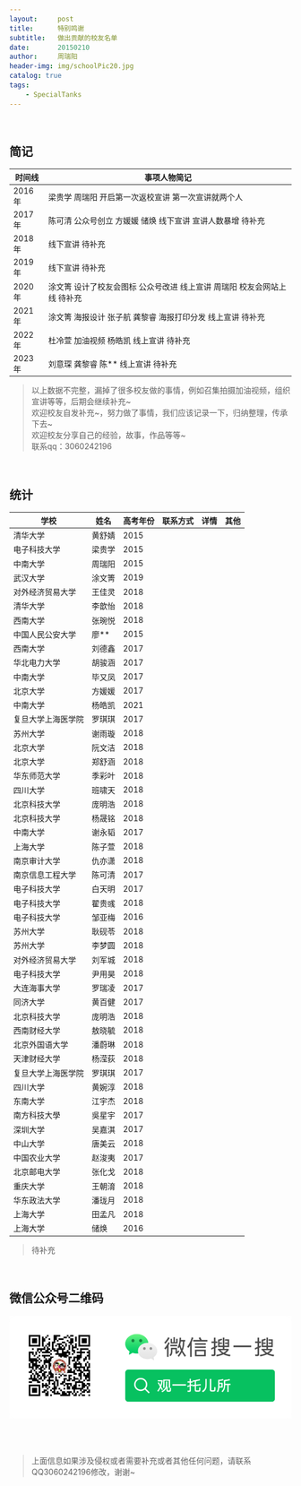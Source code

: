 ```yaml
---
layout:     post
title:      特别鸣谢
subtitle:   做出贡献的校友名单
date:       20150210
author:     周瑞阳
header-img: img/schoolPic20.jpg
catalog: true
tags:
    - SpecialTanks
---
```


<br/> 

## 简记

|时间线 |事项人物简记|
|---|--------|
|2016年 |梁贵学 周瑞阳 开启第一次返校宣讲 第一次宣讲就两个人|
|2017年 |陈可清 公众号创立 方媛媛 储焕 线下宣讲 宣讲人数暴增 待补充|
|2018年 |线下宣讲  待补充|
|2019年 |线下宣讲  待补充|
|2020年 |涂文箐 设计了校友会图标 公众号改进 线上宣讲 周瑞阳 校友会网站上线 待补充|
|2021年 |涂文箐 海报设计 张子航 龚黎睿 海报打印分发 线上宣讲 待补充|
|2022年 |杜冷萱  加油视频 杨皓凯 线上宣讲 待补充|
|2023年 |刘意琛 龚黎睿 陈** 线上宣讲 待补充|

>以上数据不完整，漏掉了很多校友做的事情，例如召集拍摄加油视频，组织宣讲等等，后期会继续补充~ <br>
>欢迎校友自发补充~，努力做了事情，我们应该记录一下，归纳整理，传承下去~ <br>
>欢迎校友分享自己的经验，故事，作品等等~ <br>
>联系qq：3060242196 

<!--
<br/> 
## 招生宣传片（暂无）
-->

<br/> 

## 统计

|学校 |姓名|高考年份|联系方式|详情|其他|
|---|--------|------------|--------|--------|--------|
|清华大学	       |黄舒婧	|2015	||||	
|电子科技大学	   |梁贵学	|2015	||||	
|中南大学	       |周瑞阳	|2015	||||	
|武汉大学	       |涂文箐	|2019	||||	
|对外经济贸易大学   |王佳灵	|2018	||||	
|清华大学	       |李歆怡	|2018	||||	
|西南大学	       |张琬悦	|2018	||||	
|中国人民公安大学   |廖**	|2015	||||	
|西南大学	       |刘德鑫	|2017	||||	
|华北电力大学       |胡骏涵	|2017	||||	
|中南大学	       |毕又凤	|2017   ||||
|北京大学	       |方媛媛	|2017   ||||
|中南大学           |杨皓凯	|2021   ||||
|复旦大学上海医学院	|罗琪琪	|2017	||||	
|苏州大学	       |谢雨璇	|2018	||||	
|北京大学	       |阮文洁	|2018	||||	
|北京大学	       |郑舒涵	|2018	||||	
|华东师范大学	   |季彩叶	|2018	||||	
|四川大学	       |班啸天	|2018	||||	
|北京科技大学	   |庞明浩	|2018	||||	
|北京科技大学	   |杨晟铭	|2018	||||	
|中南大学	       |谢永韬	|2017	||||	
|上海大学	       |陈子萱	|2018	||||	
|南京审计大学	   |仇亦潇	|2018	||||	
|南京信息工程大学   |陈可清	|2017	||||	
|电子科技大学	   |白天明	|2017	||||	
|电子科技大学	   |翟贵彧	|2018	||||	
|电子科技大学	   |邹亚梅	|2016	||||	
|苏州大学	       |耿砚苓	|2018	||||	
|苏州大学	       |李梦圆	|2018	||||	
|对外经济贸易大学   |刘军城	|2018	||||	
|电子科技大学	   |尹用昊	|2018	||||	
|大连海事大学	   |罗瑞凌	|2017	||||	
|同济大学	       |黄百健	|2017	||||	
|北京科技大学	   |庞明浩	|2018	||||	
|西南财经大学	   |敖晓毓	|2018	||||	
|北京外国语大学	   |潘蔚琳	|2018	||||	
|天津财经大学	   |杨滢荻	|2018	||||	
|复旦大学上海医学院	|罗琪琪	|2017	||||	
|四川大学	       | 黄婉淳	|2018	||||	
|东南大学	       | 江宇杰	|2018	||||	
|南方科技大學	   |吳星宇	|2017	||||	
|深圳大学	       |吴嘉淇	|2017	||||	
|中山大学	       |唐美云	|2018	||||	
|中国农业大学	   |赵浚夷	|2017	||||	
|北京邮电大学	   |张化戈	|2018	||||	
|重庆大学	       |王朝淯	|2018	||||	
|华东政法大学	   |潘珑月	|2018	||||	
|上海大学	       |田孟凡	|2018   ||||
|上海大学	       |储焕	|2016   ||||



>待补充


<br/> 

## 微信公众号二维码

![公众号图片](/img/Gzh_account.png)

<br/> <br/> 
>上面信息如果涉及侵权或者需要补充或者其他任何问题，请联系QQ3060242196修改，谢谢~
